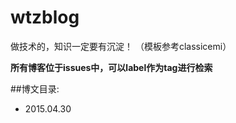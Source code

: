 # wtzblog
做技术的，知识一定要有沉淀！ （模板参考classicemi）

**所有博客位于issues中，可以label作为tag进行检索**

##博文目录:

- 2015.04.30 []()
